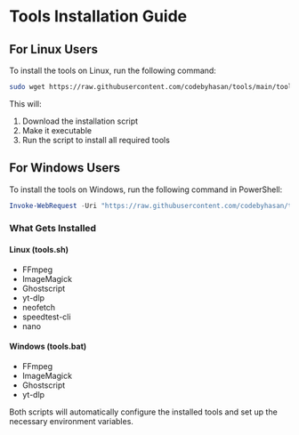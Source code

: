 # Tools Installation Guide

## For Linux Users

To install the tools on Linux, run the following command:

```bash
sudo wget https://raw.githubusercontent.com/codebyhasan/tools/main/tools.sh && sudo chmod +x tools.sh && sudo ./tools.sh
```

This will:
1. Download the installation script
2. Make it executable
3. Run the script to install all required tools

## For Windows Users

To install the tools on Windows, run the following command in PowerShell:

```powershell
Invoke-WebRequest -Uri "https://raw.githubusercontent.com/codebyhasan/tools/main/tools.bat" -OutFile "tools.bat"; .\tools.bat
``` 

### What Gets Installed

#### Linux (tools.sh)
- FFmpeg
- ImageMagick
- Ghostscript
- yt-dlp
- neofetch
- speedtest-cli
- nano

#### Windows (tools.bat)
- FFmpeg
- ImageMagick
- Ghostscript
- yt-dlp

Both scripts will automatically configure the installed tools and set up the necessary environment variables.
